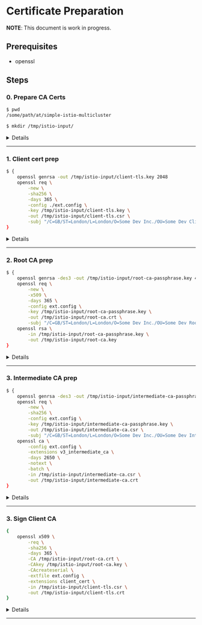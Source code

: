 # Certificate Preparation

**NOTE**: This document is work in progress.

## Prerequisites

- openssl

## Steps

### 0. Prepare CA Certs

```bash
$ pwd
/some/path/at/simple-istio-multicluster

$ mkdir /tmp/istio-input/
```

<details>
<summary>Details</summary>

_To be updated_

</details>

---

### 1. Client cert prep

```bash
$ {
    openssl genrsa -out /tmp/istio-input/client-tls.key 2048
    openssl req \
        -new \
        -sha256 \
        -days 365 \
        -config ./ext.config \
        -key /tmp/istio-input/client-tls.key \
        -out /tmp/istio-input/client-tls.csr \
        -subj "/C=GB/ST=London/L=London/O=Some Dev Inc./OU=Some Dev Client/CN=some.dev"
}
```

<details>
<summary>Details</summary>

_To be updated_

</details>

---

### 2. Root CA prep

```bash
$ {
    openssl genrsa -des3 -out /tmp/istio-input/root-ca-passphrase.key 4096
    openssl req \
        -new \
        -x509 \
        -days 365 \
        -config ext.config \
        -key /tmp/istio-input/root-ca-passphrase.key \
        -out /tmp/istio-input/root-ca.crt \
        -subj "/C=GB/ST=London/L=London/O=Some Dev Inc./OU=Some Dev Root CA/CN=some.dev"
    openssl rsa \
        -in /tmp/istio-input/root-ca-passphrase.key \
        -out /tmp/istio-input/root-ca.key
}
```

<details>
<summary>Details</summary>

_To be updated_

</details>

---

### 3. Intermediate CA prep

```bash
$ {
    openssl genrsa -des3 -out /tmp/istio-input/intermediate-ca-passphrase.key 4096
    openssl req \
        -new \
        -sha256 \
        -config ext.config \
        -key /tmp/istio-input/intermediate-ca-passphrase.key \
        -out /tmp/istio-input/intermediate-ca.csr \
        -subj "/C=GB/ST=London/L=London/O=Some Dev Inc./OU=Some Dev Intermediate CA/CN=some.dev"
    openssl ca \
        -config ext.config \
        -extensions v3_intermediate_ca \
        -days 2650 \
        -notext \
        -batch \
        -in /tmp/istio-input/intermediate-ca.csr \
        -out /tmp/istio-input/intermediate-ca.crt
}
```

<details>
<summary>Details</summary>

Verification

```bash
openssl x509 -noout -text -in /tmp/istio-input/intermediate-ca.crt
```

_To be updated_

</details>

---

### 3. Sign Client CA

```bash
{
    openssl x509 \
        -req \
        -sha256 \
        -days 365 \
        -CA /tmp/istio-input/root-ca.crt \
        -CAkey /tmp/istio-input/root-ca.key \
        -CAcreateserial \
        -extfile ext.config \
        -extensions client_cert \
        -in /tmp/istio-input/client-tls.csr \
        -out /tmp/istio-input/client-tls.crt
}
```

<details>
<summary>Details</summary>

- Armadillo will set up Istio IngressGateway with 32001 NodePort
- Bison will set up Istio IngressGateway with 32002 NodePort

</details>

---
